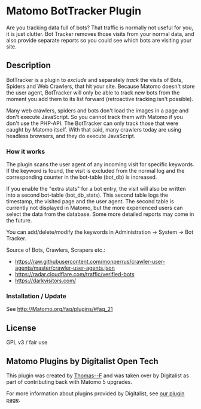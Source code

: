 # Matomo BotTracker Plugin

Are you tracking data full of bots? That traffic is normally not useful for you, it is just clutter. Bot Tracker removes those visits from your normal data, and also provide separate reports so you could see which bots are visiting your site.

## Description

BotTracker is a plugin to *exclude* and separately *track* the visits of Bots, Spiders and Web Crawlers, that hit your site. Because Matomo doesn't store the user agent, BotTracker will only be able to track new bots from the moment you add them to its list forward (retroactive tracking isn't possible).

Many web crawlers, spiders and bots don't load the images in a page and don't execute JavaScript. So you cannot track them with Matomo if you don't use the PHP-API. The BotTracker can only track those that were caught by Matomo itself. With that said, many crawlers today are using headless browsers, and they do execute JavaScript.

### How it works

The plugin scans the user agent of any incoming visit for specific keywords. If the keyword is found, the visit is excluded from the normal log and the corresponding counter in the bot-table (bot_db) is increased.

If you enable the "extra stats" for a bot entry, the visit will also be written into a second bot-table (bot_db_stats). This second table logs the timestamp, the visited page and the user agent. The second table is currently not displayed in Matomo, but the more experienced users can select the data from the database. Some more detailed reports may come in the future.

You can add/delete/modify the keywords in Administration -> System -> Bot Tracker.

Source of Bots, Crawlers, Scrapers etc.:

* <https://raw.githubusercontent.com/monperrus/crawler-user-agents/master/crawler-user-agents.json>
* <https://radar.cloudflare.com/traffic/verified-bots>
* <https://darkvisitors.com/>

### Installation / Update

See <http://Matomo.org/faq/plugins/#faq_21>

## License

GPL v3 / fair use

## Matomo Plugins by Digitalist Open Tech

This plugin was created by [Thomas--F](https://github.com/Thomas--F) and was taken over by Digitalist as part of contributing back with Matomo 5 upgrades.

For more information about plugins provided by Digitalist, see [our plugin page](https://github.com/digitalist-se/MatomoPlugins).

